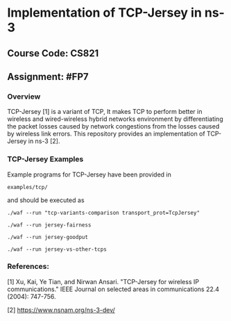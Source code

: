 # Implementation of TCP-Jersey in ns-3

## Course Code: CS821

## Assignment: #FP7

### Overview

TCP-Jersey [1] is a variant of TCP, It makes TCP to perform better in wireless and wired-wireless hybrid networks environment by differentiating the packet losses caused by network congestions from the losses caused by wireless link errors. This
repository provides an implementation of TCP-Jersey in ns-3 [2].

### TCP-Jersey Examples

Example programs for TCP-Jersey have been provided in

`examples/tcp/`

and should be executed as

`./waf --run "tcp-variants-comparison transport_prot=TcpJersey"`

`./waf --run jersey-fairness`

`./waf --run jersey-goodput`

`./waf --run jersey-vs-other-tcps`


### References:

[1] Xu, Kai, Ye Tian, and Nirwan Ansari. "TCP-Jersey for wireless IP communications." IEEE Journal on selected areas in communications 22.4 (2004): 747-756.

[2] https://www.nsnam.org/ns-3-dev/
